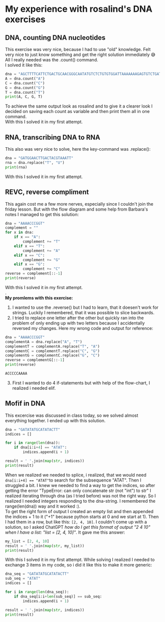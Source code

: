 # My experience with rosalind's DNA exercises

## DNA, counting DNA nucleotides
This exercise was very nice, because I had to use "old" knowledge. Felt very nice to just know something and get the right solution immediately 😅\
All I really needed was the .count() command.\
I solved it like this:
```python
dna = "AGCTTTTCATTCTGACTGCAACGGGCAATATGTCTCTGTGTGGATTAAAAAAAGAGTGTCTGATAGCAGC"
A = dna.count("A")
C = dna.count("C")
G = dna.count("G")
T = dna.count("T")
print(A, C, G, T)
```
To achieve the same output look as rosalind and to give it a clearer look I decided on saving each count as variable and then print them all in one command.\
With this I solved it in my first attempt.

## RNA, transcribing DNA to RNA 
This also was very nice to solve, here the key-command was .replace():
```python
dna = "GATGGAACTTGACTACGTAAATT"
rna = dna.replace("T", "U")
print(rna)
```
With this I solved it in my first attempt.

## REVC, reverse compliment
This again cost me a few more nerves, especially since I couldn't join the friday lesson. 
But with the flow diagram and some help from Barbara's notes I managed to get this solution:
```python
dna = "AAAACCCGGT"
complement = ""
for x in dna:
    if x == "A":
        complement += "T"
    elif x == "T":
        complement += "A"
    elif x == "C":
        complement += "G"
    elif x == "G":
        complement += "C"
reverse = complement[::-1]
print(reverse)
```
With this I solved it in my first attempt.\
.\
**My promlems with this exercise:**
1. I wanted to use the .reverse() but I had to learn, that it doesen't work for strings. Luckily I remembered, that it was possible to slice backwards.
2. I tried to replace one letter after the other but quickly ran into the problem of only ending up with two letters because I accidentally reversed my changes. Here my wrong code and output for reference:
```python
dna = "AAAACCCGGT"
complementA = dna.replace("A", "T")
complementT = complementA.replace("T", "A")
complementC = complementT.replace("C", "G")
complementG = complementC.replace("G", "C")
reverse = complementG[::-1]
print(reverse)

ACCCCCAAAA
```
3. First I wanted to do 4 if-statements but with help of the flow-chart, I realized i needed elif.

## Mofif in DNA
This excercise was discussed in class today, so we solved almost everything together. I ended up with this solution.
```python
dna = "GATATATGCATATACTT"
indices = []

for i in range(len(dna)):
    if dna[i:i+4] == "ATAT":
        indices.append(i + 1)

result = ' '.join(map(str, indices))
print(result)
```
When we realized we needed to splice, i realized, that we would need ``` dna[i:i+4] == "ATAT"```to search for the subsequence "ATAT". Then I struggled a bit. I knew we needed to find a way to get the indices, so after getting the error "TypeError: can only concatenate str (not "int") to str" I realized iterating through dna (as I tried before) was not the right way. So I realized I needed integers responding to the dna-string. I remembered the range(len(dna)) way and it worked :).\
To get the right form of output I created an empty list and then appended the indices + 1 to it ("+1" because python starts at 0 and we start at 1). Then I had them in a row, but like this: ```[2, 4, 10]```. I couldn't come up with a solution, so I asked ChatGPT *how do I get this format of output "2 4 10" when I have a list: "list = [2, 4, 10]"*. It gave me this answer:
```python
my_list = [2, 4, 10]
result = ' '.join(map(str, my_list))
print(result)
```
With this I solved it in my first attempt.
While solving I realized I needed to exchange 3 items in my code, so i did it like this to make it more generic:
```python
dna_seq = "GATATATGCATATACTT"
sub_seq = "ATAT"
indices = []

for i in range(len(dna_seq)):
    if dna_seq[i:i+len(sub_seq)] == sub_seq:
        indices.append(i + 1)

result = ' '.join(map(str, indices))
print(result)
```
